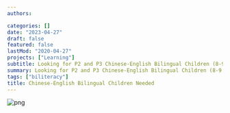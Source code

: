```yaml
---
authors:

categories: []
date: "2023-04-27"
draft: false
featured: false
lastMod: "2020-04-27"
projects: ["Learning"]
subtitle: Looking for P2 and P3 Chinese-English Bilingual Children (8-9 years old)
summary: Looking for P2 and P3 Chinese-English Bilingual Children (8-9 years old)
tags: ["biliteracy"]
title: Chinese-English Bilingual Children Needed
---
```




![png](./Mock_MRI_flyer.jpg)
